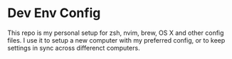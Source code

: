 # Dev Env Config
This repo is my personal setup for zsh, nvim, brew, OS X and other config files. I use it to setup a new computer with my preferred config, or to keep settings in sync across differenct computers.
